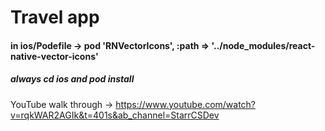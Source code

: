 # Travel app

#### in ios/Podefile -> pod 'RNVectorIcons', :path => '../node_modules/react-native-vector-icons'

##### always cd ios and pod install

YouTube walk through -> https://www.youtube.com/watch?v=rqkWAR2AGIk&t=401s&ab_channel=StarrCSDev

